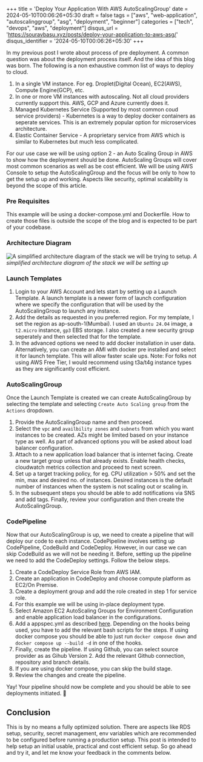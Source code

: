 +++
title = 'Deploy Your Application With AWS AutoScalingGroup'
date = 2024-05-10T00:06:26+05:30
draft = false
tags = ["aws", "web-application", "autoscalinggroup", "asg", "deployment", "beginner"]
categories = ["tech", "devops", "aws", "deployment"]
disqus_url = 'https://souravbasu.xyz/posts/deploy-your-application-to-aws-asg/'
disqus_identifier = '2024-05-10T00:06:26+05:30'
+++


In my previous post I wrote about process of pre deployment. A common question was about the deployment process itself. And the idea of this blog was born. The following is a non
exhaustive common list of ways to deploy to cloud.
1. In a single VM instance. For eg. Droplet(Digital Ocean), EC2(AWS), Compute Engine(GCP), etc.
2. In one or more VM instances with autoscaling. Not all cloud providers currently support this. AWS, GCP and Azure currently does it.
3. Managed Kubernetes Service (Supported by most common coud service providers) - Kubernetes is a way to deploy docker containers as seperate services. This is an extremely popular 
option for microservices architecture.
4. Elastic Container Service - A proprietary service from AWS which is similar to Kubernetes but much less complicated. 

For our use case we will be using option 2 - an Auto Scaling Group in AWS to show how the deployment should be done. AutoScaling Groups will cover most common scenarios
as well as be cost efficient. We will be using AWS Console to setup the AutoScalingGroup and the focus will be only to how to get the setup up and working. Aspects like security, optimal scalability is beyond the scope of this article.

### Pre Requisites
This example will be using a docker-compose.yml and Dockerfile. How to create those files is outside the scope of the blog and is expected to be part of your codebase.

### Architecture Diagram
![A simplified architecture diagram of the stack we will be trying to setup.](../../asg-1.png)
*A simplified architecture diagram of the stack we will be setting up*

### Launch Templates

1. Login to your AWS Account and lets start by setting up a Launch Template. A launch template is a newer form of launch configuration where we specify the configuration that
will be used by the AutoScalingGroup to launch any instance.
2. Add the details as requested in you preferred region. For my template, I set the region as ap-south-1(Mumbai). I used an `Ubuntu 24.04` image, a `t2.micro` instance, `gp3` EBS storage. I also created a new security group seperately and then selected that for the template. 
3. In the advanced options we need to add docker installation in user data. Alternatively, you can create an AMI with docker pre installed and select it for launch template. This will allow faster scale ups.
Note: For folks not using AWS Free Tier, I would recommend using t3a/t4g instance types as they are significantly cost efficient.
### AutoScalingGroup

Once the Launch Template is created we can create AutoScalingGroup by selecting the template and selecting `Create Auto Scaling group` from the `Actions` dropdown. 
1. Provide the AutoScalingGroup name and then proceed. 
2. Select the `vpc` and `availbility zones` and `subnets` from which you want instances to be created. AZs might be limited based on your instance type as well. As part of advanced options you will be asked about load balancer configuration. 
3. Attach to a new application load balancer that is internet facing. Create a new target group unless that already exists. Enable health checks, cloudwatch metrics collection and proceed to next screen. 
4. Set up a target tracking policy, for eg. CPU utilization > 50% and set the min, max and desired no. of instances. Desired instances is the default number of instances when the system is not scaling out or scaling in. 
5. In the subsequent steps you should be able to add notifications via SNS and add tags. Finally, review your configuration and then create the AutoScalingGroup.

### CodePipeline
Now that our AutoScalingGroup is up, we need to create a pipeline that will deploy our code to each instance. CodePipeline involves setting up CodePipeline, CodeBuild and CodeDeploy. However, in our case we can skip CodeBuild as we will not be needing it. Before, setting up the pipeline we need to add the CodeDeploy settings. Follow the below steps. 
1. Create a CodeDeploy Service Role from AWS IAM.
2. Create an application in CodeDeploy and choose compute platform as EC2/On Premise.
3. Create a deployment group and add the role created in step 1 for service role.
4. For this example we will be using in-place deployment type.
5. Select Amazon EC2 AutoScaling Groups for Environment Configuration and enable application load balancer in the configurations. 
6. Add a appspec.yml as described [here](https://docs.aws.amazon.com/codedeploy/latest/userguide/reference-appspec-file.html#appspec-reference-server). Depending on the hooks being used, you have to add the relevant bash scripts for the steps. If using docker compose you should be able to just run `docker compose down` and `docker compose up --build -d` in one of the hooks.
7. Finally, create the pipeline. If using Github, you can select source provider as as Gihub Version 2. Add the relevant Github connection, repository and branch details.
8. If you are using docker compose, you can skip the build stage. 
9. Review the changes and create the pipeline. 

Yay! Your pipeline should now be complete and you should be able to see deployments initiated. 🥳

## Conclusion
This is by no means a fully optimized solution. There are aspects like RDS setup, security, secret management, env variables which are recommended to be configured before running a production setup. This post is intended to help setup an initial usable, practical and cost efficient setup. So go ahead and try it, and let me know your feedback in the comments below. 

